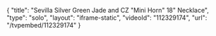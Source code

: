 {
    "title": "Sevilla Silver Green Jade and CZ \"Mini Horn\" 18\" Necklace",
    "type": "solo",
    "layout": "iframe-static",
    "videoId": "112329174",
    "url": "\/tvpembed\/112329174"
}
